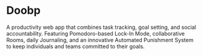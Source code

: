 # Doobp
A productivity web app that combines task tracking, goal setting, and social accountability. Featuring Pomodoro-based Lock-In Mode, collaborative Rooms, daily Journaling, and an innovative Automated Punishment System to keep individuals and teams committed to their goals.

